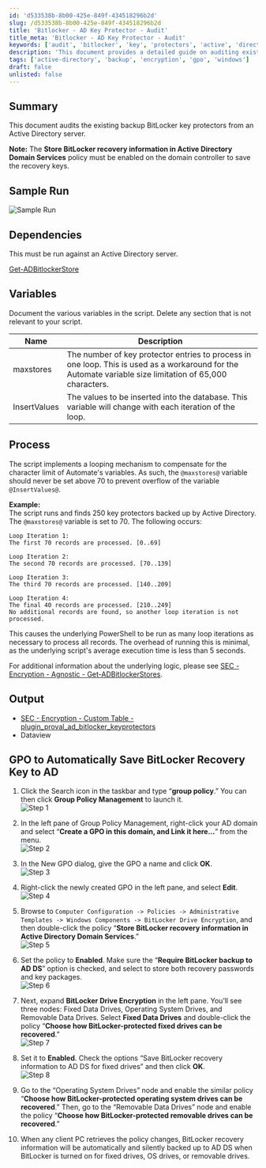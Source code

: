 ```yaml
---
id: 'd533538b-8b00-425e-849f-434518296b2d'
slug: /d533538b-8b00-425e-849f-434518296b2d
title: 'Bitlocker - AD Key Protector - Audit'
title_meta: 'Bitlocker - AD Key Protector - Audit'
keywords: ['audit', 'bitlocker', 'key', 'protectors', 'active', 'directory']
description: 'This document provides a detailed guide on auditing existing backup BitLocker key protectors from an Active Directory server. It includes sample runs, dependencies, process explanations, and a step-by-step guide to configuring Group Policy for automatic backup of BitLocker recovery keys to Active Directory.'
tags: ['active-directory', 'backup', 'encryption', 'gpo', 'windows']
draft: false
unlisted: false
---
```


## Summary

This document audits the existing backup BitLocker key protectors from an Active Directory server.

**Note:** The **Store BitLocker recovery information in Active Directory Domain Services** policy must be enabled on the domain controller to save the recovery keys.

## Sample Run

![Sample Run](../../../static/img/Bitlocker---AD-Key-Protector---Audit/image_1.png)

## Dependencies

This must be run against an Active Directory server.

[Get-ADBitlockerStore](/docs/c3f8637a-bc38-4709-a626-d59d9111d621)

## Variables

Document the various variables in the script. Delete any section that is not relevant to your script.

| Name        | Description                                                                                                                                                                       |
|-------------|-----------------------------------------------------------------------------------------------------------------------------------------------------------------------------------|
| maxstores   | The number of key protector entries to process in one loop. This is used as a workaround for the Automate variable size limitation of 65,000 characters.                         |
| InsertValues| The values to be inserted into the database. This variable will change with each iteration of the loop.                                                                           |

## Process

The script implements a looping mechanism to compensate for the character limit of Automate's variables. As such, the `@maxstores@` variable should never be set above 70 to prevent overflow of the variable `@InsertValues@`.

**Example:**  
The script runs and finds 250 key protectors backed up by Active Directory. The `@maxstores@` variable is set to 70. The following occurs:

```
Loop Iteration 1:
The first 70 records are processed. [0..69]

Loop Iteration 2:
The second 70 records are processed. [70..139]

Loop Iteration 3:
The third 70 records are processed. [140..209]

Loop Iteration 4:
The final 40 records are processed. [210..249]
No additional records are found, so another loop iteration is not processed.
```

This causes the underlying PowerShell to be run as many loop iterations as necessary to process all records. The overhead of running this is minimal, as the underlying script's average execution time is less than 5 seconds.

For additional information about the underlying logic, please see [SEC - Encryption - Agnostic - Get-ADBitlockerStores](/docs/c3f8637a-bc38-4709-a626-d59d9111d621).

## Output

- [SEC - Encryption - Custom Table - plugin_proval_ad_bitlocker_keyprotectors](/docs/23777e5f-2cdd-414c-9938-2293223df3ac)
- Dataview

## GPO to Automatically Save BitLocker Recovery Key to AD

1. Click the Search icon in the taskbar and type “**group policy**.” You can then click **Group Policy Management** to launch it.  
   ![Step 1](../../../static/img/Bitlocker---AD-Key-Protector---Audit/image_2.png)

2. In the left pane of Group Policy Management, right-click your AD domain and select “**Create a GPO in this domain, and Link it here…**” from the menu.  
   ![Step 2](../../../static/img/Bitlocker---AD-Key-Protector---Audit/image_3.png)

3. In the New GPO dialog, give the GPO a name and click **OK**.  
   ![Step 3](../../../static/img/Bitlocker---AD-Key-Protector---Audit/image_4.png)

4. Right-click the newly created GPO in the left pane, and select **Edit**.  
   ![Step 4](../../../static/img/Bitlocker---AD-Key-Protector---Audit/image_5.png)

5. Browse to `Computer Configuration -> Policies -> Administrative Templates -> Windows Components -> BitLocker Drive Encryption`, and then double-click the policy “**Store BitLocker recovery information in Active Directory Domain Services**.”  
   ![Step 5](../../../static/img/Bitlocker---AD-Key-Protector---Audit/image_6.png)

6. Set the policy to **Enabled**. Make sure the “**Require BitLocker backup to AD DS**” option is checked, and select to store both recovery passwords and key packages.  
   ![Step 6](../../../static/img/Bitlocker---AD-Key-Protector---Audit/image_7.png)

7. Next, expand **BitLocker Drive Encryption** in the left pane. You’ll see three nodes: Fixed Data Drives, Operating System Drives, and Removable Data Drives. Select **Fixed Data Drives** and double-click the policy “**Choose how BitLocker-protected fixed drives can be recovered**.”  
   ![Step 7](../../../static/img/Bitlocker---AD-Key-Protector---Audit/image_8.png)

8. Set it to **Enabled**. Check the options “Save BitLocker recovery information to AD DS for fixed drives” and then click **OK**.  
   ![Step 8](../../../static/img/Bitlocker---AD-Key-Protector---Audit/image_9.png)

9. Go to the “Operating System Drives” node and enable the similar policy “**Choose how BitLocker-protected operating system drives can be recovered**.” Then, go to the “Removable Data Drives” node and enable the policy “**Choose how BitLocker-protected removable drives can be recovered**.” 

10. When any client PC retrieves the policy changes, BitLocker recovery information will be automatically and silently backed up to AD DS when BitLocker is turned on for fixed drives, OS drives, or removable drives.


